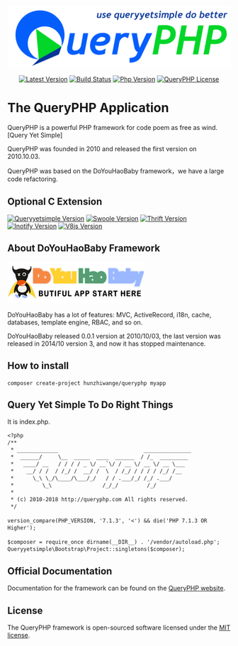 ![](public/images/queryphp.png)

<p align="center">
  <a href="https://github.com/hunzhiwange/queryphp/releases">
    <img alt="Latest Version" src="https://img.shields.io/packagist/vpre/hunzhiwange/queryphp.svg?style=for-the-badge" /></a>
  <a href="https://travis-ci.org/hunzhiwange/queryphp">
    <img alt="Build Status" src="https://img.shields.io/travis/hunzhiwange/queryphp.svg?style=for-the-badge" /></a>
  <a href="https://secure.php.net/">
    <img alt="Php Version" src="https://img.shields.io/packagist/php-v/hunzhiwange/queryphp.svg?style=for-the-badge" /></a>
  <a href="http://opensource.org/licenses/MIT">
    <img alt="QueryPHP License" src="https://img.shields.io/packagist/l/hunzhiwange/queryphp.svg?style=for-the-badge" /></a>
</p>


# The QueryPHP Application

QueryPHP is a powerful PHP framework for code poem as free as wind. [Query Yet Simple]

QueryPHP was founded in 2010 and released the first version on 2010.10.03.

QueryPHP was based on the DoYouHaoBaby framework，we have a large code refactoring.

## Optional C Extension

<p>
  <a href="https://github.com/hunzhiwange/queryyetsimple">
    <img alt="Queryyetsimple Version" src="https://img.shields.io/badge/queryyyetsimple-%3E=1.0.0-brightgreen.svg" /></a>
  <a href="http://pecl.php.net/package/swoole">
    <img alt="Swoole Version" src="https://img.shields.io/badge/swoole-%3E=2.1.1-brightgreen.svg" /></a>
  <a href="https://github.com/apache/thrift/tree/master/lib/php">
    <img alt="Thrift Version" src="https://img.shields.io/badge/thrift-%3E=0.10.0-brightgreen.svg" /></a>
  <a href="http://pecl.php.net/package/inotify">
    <img alt="Inotify Version" src="https://img.shields.io/badge/inotify-%3E=2.0.0-brightgreen.svg" /></a>
  <a href="http://pecl.php.net/package/v8js">
    <img alt="V8js Version" src="https://img.shields.io/badge/v8js-%3E=2.1.0-brightgreen.svg" /></a>
</p>

## About DoYouHaoBaby Framework

![](doyouhaobaby.png)

<p>DoYouHaoBaby has a lot of features: MVC, ActiveRecord, i18n, cache, databases, template engine, RBAC, and so on.</p>

<p>DoYouHaoBaby released 0.0.1 version at 2010/10/03, the last version was released in 2014/10 version 3, and now it has stopped maintenance.</p>

## How to install

```
composer create-project hunzhiwange/queryphp myapp
```

## Query Yet Simple To Do Right Things

It is index.php.

```
<?php
/**
 * _____________                           _______________
 *  ______/     \__  _____  ____  ______  / /_  _________
 *   ____/ __   / / / / _ \/ __`\/ / __ \/ __ \/ __ \___
 *    __/ / /  / /_/ /  __/ /  \  / /_/ / / / / /_/ /__
 *      \_\ \_/\____/\___/_/   / / .___/_/ /_/ .___/
 *         \_\                /_/_/         /_/
 *
 * (c) 2010-2018 http://queryphp.com All rights reserved.
 */

version_compare(PHP_VERSION, '7.1.3', '<') && die('PHP 7.1.3 OR Higher');

$composer = require_once dirname(__DIR__) . '/vendor/autoload.php';
Queryyetsimple\Bootstrap\Project::singletons($composer);
```

## Official Documentation

Documentation for the framework can be found on the [QueryPHP website](http://www.queryphp.com).

## License

The QueryPHP framework is open-sourced software licensed under the [MIT license](http://opensource.org/licenses/MIT).
